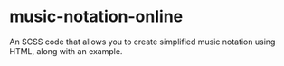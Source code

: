 # music-notation-online
An SCSS code that allows you to create simplified music notation using HTML, along with an example.
